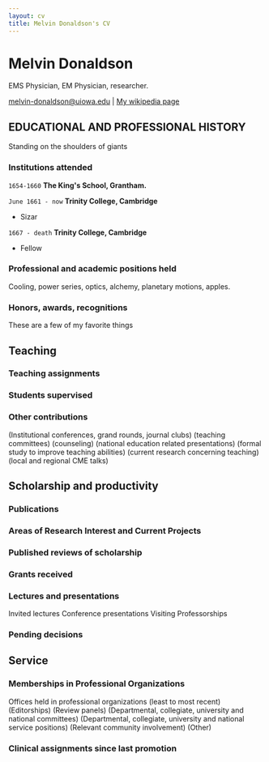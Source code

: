 ```yaml
---
layout: cv
title: Melvin Donaldson's CV
---
```

# Melvin Donaldson
EMS Physician, EM Physician, researcher.

<div id="webaddress">
<a href="melvin-donaldson@uiowa.edu">melvin-donaldson@uiowa.edu</a>
| <a href="http://en.wikipedia.org/wiki/Isaac_Newton">My wikipedia page</a>
</div>


## EDUCATIONAL AND PROFESSIONAL HISTORY

Standing on the shoulders of giants

### Institutions attended

`1654-1660`
__The King's School, Grantham.__

`June 1661 - now`
__Trinity College, Cambridge__

- Sizar

`1667 - death`
__Trinity College, Cambridge__

- Fellow


### Professional and academic positions held

Cooling, power series, optics, alchemy, planetary motions, apples.


### Honors, awards, recognitions

These are a few of my favorite things

## Teaching

### Teaching assignments


### Students supervised


### Other contributions
(Institutional conferences, grand rounds, journal clubs)
(teaching committees)
(counseling)
(national education related presentations)
(formal study to improve teaching abilities)
(current research concerning teaching)
(local and regional CME talks)


## Scholarship and productivity

### Publications

<!-- A list is also available [online](http://scholar.google.co.uk/citations?user=LTOTl0YAAAAJ) -->


### Areas of Research Interest and Current Projects


### Published reviews of scholarship


### Grants received


### Lectures and presentations
Invited lectures
Conference presentations
Visiting Professorships


### Pending decisions


## Service

### Memberships in Professional Organizations
Offices held in professional organizations (least to most recent)
(Editorships)
(Review panels)
(Departmental, collegiate, university and national committees)
(Departmental, collegiate, university and national service positions)
(Relevant community involvement)
(Other) 


### Clinical assignments since last promotion 



<!-- ### Footer

Last updated: May 2013 -->

